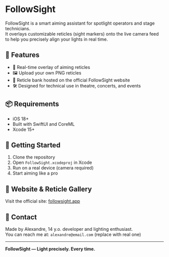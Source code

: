 # FollowSight

FollowSight is a smart aiming assistant for spotlight operators and stage technicians.  
It overlays customizable reticles (sight markers) onto the live camera feed to help you precisely align your lights in real time.

## 🎯 Features

- 📸 Real-time overlay of aiming reticles
- 🖼 Upload your own PNG reticles
- 🧠 Reticle bank hosted on the official FollowSight website
- 🛠 Designed for technical use in theatre, concerts, and events

## 📦 Requirements

- iOS 18+
- Built with SwiftUI and CoreML
- Xcode 15+

## 🚀 Getting Started

1. Clone the repository
2. Open `FollowSight.xcodeproj` in Xcode
3. Run on a real device (camera required)
4. Start aiming like a pro

## 🔗 Website & Reticle Gallery

Visit the official site: [followsight.app](https://yourfutureURL.github.io)

## 📧 Contact

Made by Alexandre, 14 y.o. developer and lighting enthusiast.  
You can reach me at: `alexandre@email.com` (replace with real one)

---

**FollowSight — Light precisely. Every time.**
